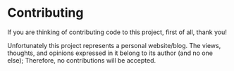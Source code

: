 # Contributing

If you are thinking of contributing code to this project, first of all, thank
you!

Unfortunately this project represents a personal website/blog. The views,
thoughts, and opinions expressed in it belong to its author (and no one
else); Therefore, no contributions will be accepted.
